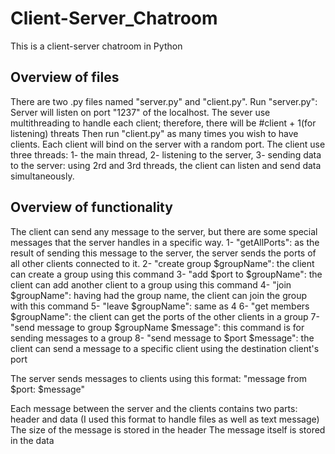 # Client-Server_Chatroom
This is a client-server chatroom in Python

## Overview of files
There are two .py files named "server.py" and "client.py".
Run "server.py": Server will listen on port "1237" of the localhost.
The sever use multithreading to handle each client; therefore, there will be #client + 1(for listening) threats
Then run "client.py" as many times you wish to have clients. Each client will bind on the server with a random port.
The client use three threads: 1- the main thread, 2- listening to the server, 3- sending data to the server: using 2rd and 3rd threads, the client can listen and send data simultaneously.

## Overview of functionality
The client can send any message to the server, but there are some special messages that the server handles in a specific way.
1- "getAllPorts": as the result of sending this message to the server, the server sends the ports of all other clients connected to it.
2- "create group $groupName": the client can create a group using this command
3- "add $port to $groupName": the client can add another client to a group using this command
4- "join $groupName": having had the group name, the client can join the group with this command
5- "leave $groupName": same as 4
6- "get members $groupName": the client can get the ports of the other clients in a group
7- "send message to group $groupName $message": this command is for sending messages to a group
8- "send message to $port $message": the client can send a message to a specific client using the destination client's port

The server sends messages to clients using this format: "message from $port: $message"

Each message between the server and the clients contains two parts: header and data (I used this format to handle files as well as text message)
The size of the message is stored in the header
The message itself is stored in the data
